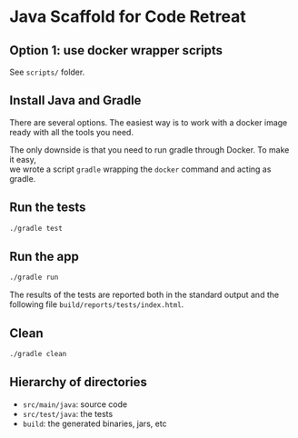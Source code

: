 # Java Scaffold for Code Retreat

## Option 1: use docker wrapper scripts

See `scripts/` folder.

## Install Java and Gradle

There are several options. The easiest way is to work with a docker image ready
with all the tools you need.

The only downside is that you need to run gradle through Docker. To make it easy, \
we wrote a script `gradle` wrapping the `docker` command and acting as gradle.

## Run the tests

```Bash
./gradle test
```

## Run the app

```Bash
./gradle run
```

The results of the tests are reported both in the standard output and the following file `build/reports/tests/index.html`.

## Clean

```Bash
./gradle clean
```

## Hierarchy of directories

* `src/main/java`: source code
* `src/test/java`: the tests
* `build`: the generated binaries, jars, etc
